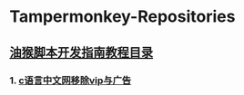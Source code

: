 # Tampermonkey-Repositories

## [油猴脚本开发指南教程目录](https://bbs.tampermonkey.net.cn/thread-184-1-1.html)

### 1. [c语言中文网移除vip与广告](https://greasyfork.org/zh-CN/scripts/438769)
